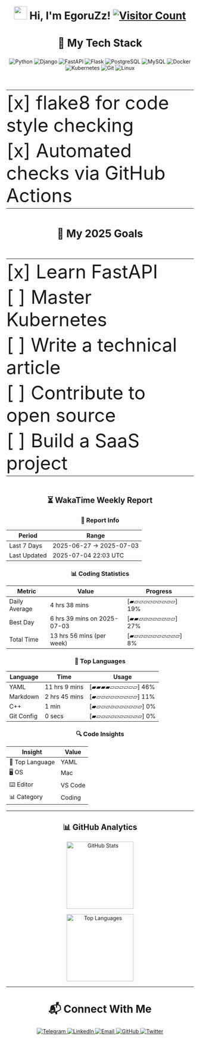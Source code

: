 <h1 align="center">
  <img src="https://media.giphy.com/media/hvRJCLFzcasrR4ia7z/giphy.gif" width="35px"/> 
  Hi, I'm EgoruZz!
  <a href="https://visitorbadge.io/status?path=https%3A%2F%2Fgithub.com%2FEgoruZz">
    <img src="https://api.visitorbadge.io/api/visitors?path=https%3A%2F%2Fgithub.com%2FEgoruZz&label=VISITORS&labelColor=%23555555&countColor=%23ffd700" alt="Visitor Count"/>
  </a>
</h1>

<div align="center">
<h2 style="font-size: 28px;">🚀 My Tech Stack</h2>
</div>

<p align="center">
  <img src="https://img.shields.io/badge/Python-3776AB?style=for-the-badge&logo=python&logoColor=white" alt="Python">
  <img src="https://img.shields.io/badge/Django-092E20?style=for-the-badge&logo=django&logoColor=white" alt="Django">
  <img src="https://img.shields.io/badge/FastAPI-009688?style=for-the-badge&logo=fastapi&logoColor=white" alt="FastAPI">
  <img src="https://img.shields.io/badge/Flask-000000?style=for-the-badge&logo=flask&logoColor=white" alt="Flask">
  <img src="https://img.shields.io/badge/PostgreSQL-4169E1?style=for-the-badge&logo=postgresql&logoColor=white" alt="PostgreSQL">
  <img src="https://img.shields.io/badge/MySQL-4479A1?style=for-the-badge&logo=mysql&logoColor=white" alt="MySQL">
  <img src="https://img.shields.io/badge/Docker-2496ED?style=for-the-badge&logo=docker&logoColor=white" alt="Docker">
  <img src="https://img.shields.io/badge/Kubernetes-326CE5?style=for-the-badge&logo=kubernetes&logoColor=white" alt="Kubernetes">
  <img src="https://img.shields.io/badge/Git-F05032?style=for-the-badge&logo=git&logoColor=white" alt="Git">
  <img src="https://img.shields.io/badge/Linux-FCC624?style=for-the-badge&logo=linux&logoColor=black" alt="Linux">
</p>

<div align="center">
<table style="font-size: 50px; border: none;">
  <tr><td style="padding: 4px 0;">[x] flake8 for code style checking</td></tr>
  <tr><td style="padding: 4px 0;">[x] Automated checks via GitHub Actions</td></tr>
</table>
</div>

<div align="center">
<h2 style="font-size: 28px;">🎯 My 2025 Goals</h2>

<table style="font-size: 50px; border: none;">
  <tr><td style="padding: 4px 0;">[x] Learn FastAPI</td></tr>
  <tr><td style="padding: 4px 0;">[ ] Master Kubernetes</td></tr>
  <tr><td style="padding: 4px 0;">[ ] Write a technical article</td></tr>
  <tr><td style="padding: 4px 0;">[ ] Contribute to open source</td></tr>
  <tr><td style="padding: 4px 0;">[ ] Build a SaaS project</td></tr>
</table>
</div>
</div>

<!--START_SECTION:waka-->
<div align='center'>

## ⏳ WakaTime Weekly Report

### 📌 Report Info

| Period | Range |
|--------|-------|
| Last 7 Days | 2025-06-27 → 2025-07-03 |
| Last Updated | 2025-07-04 22:03 UTC |

### 📊 Coding Statistics

| Metric | Value | Progress |
|--------|-------|----------|
| Daily Average | 4 hrs 38 mins | [▰▱▱▱▱▱▱▱▱▱]  19% |
| Best Day | 6 hrs 39 mins on 2025-07-03 | [▰▰▱▱▱▱▱▱▱▱]  27% |
| Total Time | 13 hrs 56 mins (per week) | [▰▱▱▱▱▱▱▱▱▱▱]   8% |

### 🚀 Top Languages

| Language | Time | Usage |
|----------|------|-------|
| YAML | 11 hrs 9 mins | [▰▰▰▰▱▱▱▱▱▱]  46% |
| Markdown | 2 hrs 45 mins | [▰▱▱▱▱▱▱▱▱▱]  11% |
| C++ | 1 min | [▰▱▱▱▱▱▱▱▱▱▱]   0% |
| Git Config | 0 secs | [▰▱▱▱▱▱▱▱▱▱▱]   0% |

### 🔍 Code Insights

| Insight | Value |
|---------|-------|
| 💎 Top Language | YAML |
| 🖥️ OS | Mac |
| ⌨️ Editor | VS Code |
| 📊 Category | Coding |

</div>
<!--END_SECTION:waka-->

---

<div align="center">
<h2>📊 GitHub Analytics</h2>
</div>

<div align="center">
  <picture>
    <source
      srcset="https://github-readme-stats-sigma-five.vercel.app/api?username=EgoruZz&show_icons=true&count_private=true&disable_animations=true&include_all_commits=false"
      media="(prefers-color-scheme: light)"
    />
    <img 
      src="https://github-readme-stats-sigma-five.vercel.app/api?username=EgoruZz&show_icons=true&count_private=true&disable_animations=true" 
      height="180"
      alt="GitHub Stats"
    />
  </picture>

  <img
    src="https://github-readme-stats-sigma-five.vercel.app/api/top-langs/?username=EgoruZz&layout=compact&exclude_repo=README-STATS,starter-templates&langs_count=8&count_private=true"
    height="180"
    alt="Top Languages"
  />
</div>

---

<div align="center">
<h2 style="font-size: 28px;">📬 Connect With Me</h2>
</div>

<p align="center">
  <a href="https://t.me/your_username" target="_blank">
    <img src="https://img.shields.io/badge/Telegram-2CA5E0?style=for-the-badge&logo=telegram&logoColor=white" alt="Telegram">
  </a>
  <a href="https://linkedin.com/in/your_username" target="_blank">
    <img src="https://img.shields.io/badge/LinkedIn-0077B5?style=for-the-badge&logo=linkedin&logoColor=white" alt="LinkedIn">
  </a>
  <a href="mailto:your@email.com">
    <img src="https://img.shields.io/badge/Gmail-D14836?style=for-the-badge&logo=gmail&logoColor=white" alt="Email">
  </a>
  <a href="https://github.com/EgoruZz" target="_blank">
    <img src="https://img.shields.io/badge/GitHub-100000?style=for-the-badge&logo=github&logoColor=white" alt="GitHub">
  </a>
  <a href="https://twitter.com/your_username" target="_blank">
    <img src="https://img.shields.io/badge/Twitter-1DA1F2?style=for-the-badge&logo=twitter&logoColor=white" alt="Twitter">
  </a>
</p>
